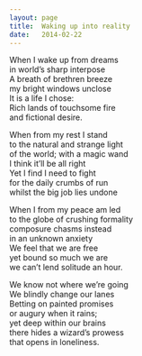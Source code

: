 ```yaml
---
layout: page
title:  Waking up into reality
date:   2014-02-22
---
```


When I wake up from dreams  
in world’s sharp interpose  
A breath of brethren breeze  
my bright windows unclose  
It is a life I chose:  
Rich lands of touchsome fire  
and fictional desire.  

When from my rest I stand  
to the natural and strange light  
of the world; with a magic wand  
I think it’ll be all right  
Yet I find I need to fight  
for the daily crumbs of run  
whilst the big job lies undone  

When I from my peace am led  
to the globe of crushing formality  
composure chasms instead  
in an unknown anxiety   
We feel that we are free  
yet bound so much we are  
we can’t lend solitude an hour.  

We know not where we’re going  
We blindly change our lanes  
Betting on painted promises  
or augury when it rains;  
yet deep within our brains  
there hides a wizard’s prowess  
that opens in loneliness.  